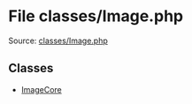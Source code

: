 File classes/Image.php
=========

Source: [classes/Image.php](https://github.com/PrestaShop/PrestaShop/blob/1.6.0.4/classes/Image.php)


Classes
-------

* [ImageCore](class.ImageCore.md)

